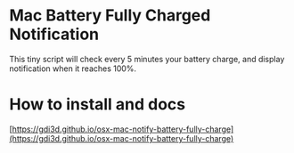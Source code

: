 # Mac Battery Fully Charged Notification

This tiny script will check every 5 minutes your battery charge, and  display notification when it reaches 100%.

# How to install and docs

[https://gdi3d.github.io/osx-mac-notify-battery-fully-charge](https://gdi3d.github.io/osx-mac-notify-battery-fully-charge)
